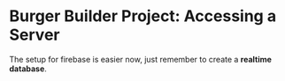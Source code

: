 # Burger Builder Project: Accessing a Server

The setup for firebase is easier now, just remember to create a **realtime database**. 